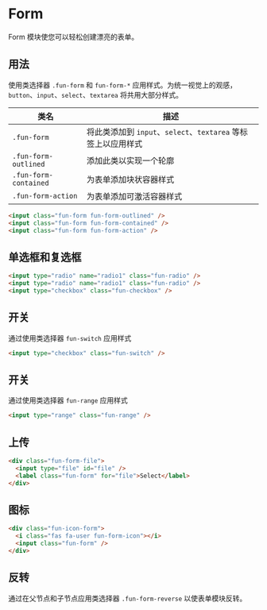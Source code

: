 # Form

Form 模块使您可以轻松创建漂亮的表单。

## 用法

使用类选择器 `.fun-form` 和 `fun-form-*` 应用样式。为统一视觉上的观感，`button`、`input`、`select`、`textarea` 将共用大部分样式。

| 类名                  | 描述                                                          |
| --------------------- | ------------------------------------------------------------- |
| `.fun-form`           | 将此类添加到 `input`、`select`、`textarea` 等标签上以应用样式 |
| `.fun-form-outlined`  | 添加此类以实现一个轮廓                                        |
| `.fun-form-contained` | 为表单添加块状容器样式                                        |
| `.fun-form-action`    | 为表单添加可激活容器样式                                      |

```html
<input class="fun-form fun-form-outlined" />
<input class="fun-form fun-form-contained" />
<input class="fun-form fun-form-action" />
```

## 单选框和复选框

```html
<input type="radio" name="radio1" class="fun-radio" />
<input type="radio" name="radio1" class="fun-radio" />
<input type="checkbox" class="fun-checkbox" />
```

## 开关

通过使用类选择器 `fun-switch` 应用样式

```html
<input type="checkbox" class="fun-switch" />
```

## 开关

通过使用类选择器 `fun-range` 应用样式

```html
<input type="range" class="fun-range" />
```

## 上传

```html
<div class="fun-form-file">
  <input type="file" id="file" />
  <label class="fun-form" for="file">Select</label>
</div>
```

## 图标

```html
<div class="fun-icon-form">
  <i class="fas fa-user fun-form-icon"></i>
  <input class="fun-form" />
</div>
```

## 反转

通过在父节点和子节点应用类选择器 `.fun-form-reverse` 以使表单模块反转。
